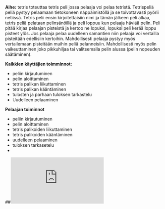 **Aihe:** tetris toteuttaa tetris peli jossa pelaaja voi pelaa tetristä. Tetrispeliä peliä pystyy pelaamaan tietokoneen näppäimistöllä
ja se toivottavasti pyörii netiissä. Tetris pelii ensin kirjoitettaisiin nimi ja tämän jälkeen peli alkaa, tetris peliä pelataan 
pelinsänöillä ja peli loppuu kun pelaaja häviää pelin. Peli pitää kirjaa pelaajan pisteistä ja kertoo ne lopuksi, lopuksi peli 
kerää loppu pisteet ylös. Jos pelaaja pelaa uudelleen samantien niin pelaaja voi vertailla pisteitään edellisiin kertoihin. 
Mahdollisesti pelaaja pystyy myös vertailemaan pisteitään muihin peliä pelanneisiin. Mahdollisesti myös pelin vaikeuttaminen joko
pikkuhiljaa tai valitsemalla pelin alussa (pelin nopeuden säätäminen).

**Kaikkien käyttäjien toimminnot:**

* peliin kirjautuminen
* pelin aloittaminen
* tetris palikan liikuttaminen
* tetris palikan kääntäminen
* tulosten ja parhaan tuloksen tarkastelu
* Uudelleen pelaaminen


**Pelaajan toiminnot**
 * peliin kirjautuminen
 * pelin aloittaminen
  * tetris palikoiden liikuttaminen
  * tetris palikoiden kääntäminen
 * uudelleen pelaaminen
 * tuloksen tarkasetelu
 * 
 

##![oliokaavio](https://github.com/teiran/tetriis/blob/master/documentaatio/Oliokaavio1.pdf)

  
